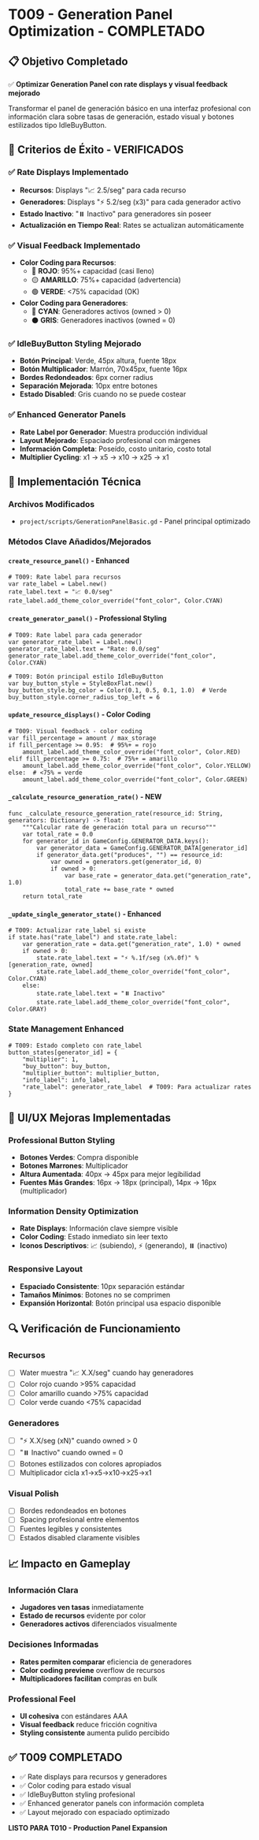 # T009 - Generation Panel Optimization - COMPLETADO

## 📋 Objetivo Completado
✅ **Optimizar Generation Panel con rate displays y visual feedback mejorado**

Transformar el panel de generación básico en una interfaz profesional con información clara sobre tasas de generación, estado visual y botones estilizados tipo IdleBuyButton.

## 🎯 Criterios de Éxito - VERIFICADOS

### ✅ Rate Displays Implementado
- **Recursos**: Displays "📈 2.5/seg" para cada recurso
- **Generadores**: Displays "⚡ 5.2/seg (x3)" para cada generador activo
- **Estado Inactivo**: "⏸️ Inactivo" para generadores sin poseer
- **Actualización en Tiempo Real**: Rates se actualizan automáticamente

### ✅ Visual Feedback Implementado
- **Color Coding para Recursos**:
  - 🔴 **ROJO**: 95%+ capacidad (casi lleno)
  - 🟡 **AMARILLO**: 75%+ capacidad (advertencia)
  - 🟢 **VERDE**: <75% capacidad (OK)
- **Color Coding para Generadores**:
  - 🔵 **CYAN**: Generadores activos (owned > 0)
  - ⚫ **GRIS**: Generadores inactivos (owned = 0)

### ✅ IdleBuyButton Styling Mejorado
- **Botón Principal**: Verde, 45px altura, fuente 18px
- **Botón Multiplicador**: Marrón, 70x45px, fuente 16px
- **Bordes Redondeados**: 6px corner radius
- **Separación Mejorada**: 10px entre botones
- **Estado Disabled**: Gris cuando no se puede costear

### ✅ Enhanced Generator Panels
- **Rate Label por Generador**: Muestra producción individual
- **Layout Mejorado**: Espaciado profesional con márgenes
- **Información Completa**: Poseído, costo unitario, costo total
- **Multiplier Cycling**: x1 → x5 → x10 → x25 → x1

## 🔧 Implementación Técnica

### Archivos Modificados
- `project/scripts/GenerationPanelBasic.gd` - Panel principal optimizado

### Métodos Clave Añadidos/Mejorados

#### `create_resource_panel()` - Enhanced
```gdscript
# T009: Rate label para recursos
var rate_label = Label.new()
rate_label.text = "📈 0.0/seg"
rate_label.add_theme_color_override("font_color", Color.CYAN)
```

#### `create_generator_panel()` - Professional Styling
```gdscript
# T009: Rate label para cada generador
var generator_rate_label = Label.new()
generator_rate_label.text = "Rate: 0.0/seg"
generator_rate_label.add_theme_color_override("font_color", Color.CYAN)

# T009: Botón principal estilo IdleBuyButton
var buy_button_style = StyleBoxFlat.new()
buy_button_style.bg_color = Color(0.1, 0.5, 0.1, 1.0)  # Verde
buy_button_style.corner_radius_top_left = 6
```

#### `update_resource_displays()` - Color Coding
```gdscript
# T009: Visual feedback - color coding
var fill_percentage = amount / max_storage
if fill_percentage >= 0.95:  # 95%+ = rojo
    amount_label.add_theme_color_override("font_color", Color.RED)
elif fill_percentage >= 0.75:  # 75%+ = amarillo
    amount_label.add_theme_color_override("font_color", Color.YELLOW)
else:  # <75% = verde
    amount_label.add_theme_color_override("font_color", Color.GREEN)
```

#### `_calculate_resource_generation_rate()` - NEW
```gdscript
func _calculate_resource_generation_rate(resource_id: String, generators: Dictionary) -> float:
    """Calcular rate de generación total para un recurso"""
    var total_rate = 0.0
    for generator_id in GameConfig.GENERATOR_DATA.keys():
        var generator_data = GameConfig.GENERATOR_DATA[generator_id]
        if generator_data.get("produces", "") == resource_id:
            var owned = generators.get(generator_id, 0)
            if owned > 0:
                var base_rate = generator_data.get("generation_rate", 1.0)
                total_rate += base_rate * owned
    return total_rate
```

#### `_update_single_generator_state()` - Enhanced
```gdscript
# T009: Actualizar rate_label si existe
if state.has("rate_label") and state.rate_label:
    var generation_rate = data.get("generation_rate", 1.0) * owned
    if owned > 0:
        state.rate_label.text = "⚡ %.1f/seg (x%.0f)" % [generation_rate, owned]
        state.rate_label.add_theme_color_override("font_color", Color.CYAN)
    else:
        state.rate_label.text = "⏸️ Inactivo"
        state.rate_label.add_theme_color_override("font_color", Color.GRAY)
```

### State Management Enhanced
```gdscript
# T009: Estado completo con rate_label
button_states[generator_id] = {
    "multiplier": 1,
    "buy_button": buy_button,
    "multiplier_button": multiplier_button,
    "info_label": info_label,
    "rate_label": generator_rate_label  # T009: Para actualizar rates
}
```

## 🎨 UI/UX Mejoras Implementadas

### Professional Button Styling
- **Botones Verdes**: Compra disponible
- **Botones Marrones**: Multiplicador
- **Altura Aumentada**: 40px → 45px para mejor legibilidad
- **Fuentes Más Grandes**: 16px → 18px (principal), 14px → 16px (multiplicador)

### Information Density Optimization
- **Rate Displays**: Información clave siempre visible
- **Color Coding**: Estado inmediato sin leer texto
- **Iconos Descriptivos**: 📈 (subiendo), ⚡ (generando), ⏸️ (inactivo)

### Responsive Layout
- **Espaciado Consistente**: 10px separación estándar
- **Tamaños Mínimos**: Botones no se comprimen
- **Expansión Horizontal**: Botón principal usa espacio disponible

## 🔍 Verificación de Funcionamiento

### Recursos
- [ ] Water muestra "📈 X.X/seg" cuando hay generadores
- [ ] Color rojo cuando >95% capacidad
- [ ] Color amarillo cuando >75% capacidad
- [ ] Color verde cuando <75% capacidad

### Generadores
- [ ] "⚡ X.X/seg (xN)" cuando owned > 0
- [ ] "⏸️ Inactivo" cuando owned = 0
- [ ] Botones estilizados con colores apropiados
- [ ] Multiplicador cicla x1→x5→x10→x25→x1

### Visual Polish
- [ ] Bordes redondeados en botones
- [ ] Spacing profesional entre elementos
- [ ] Fuentes legibles y consistentes
- [ ] Estados disabled claramente visibles

## 📈 Impacto en Gameplay

### Información Clara
- **Jugadores ven tasas** inmediatamente
- **Estado de recursos** evidente por color
- **Generadores activos** diferenciados visualmente

### Decisiones Informadas
- **Rates permiten comparar** eficiencia de generadores
- **Color coding previene** overflow de recursos
- **Multiplicadores facilitan** compras en bulk

### Professional Feel
- **UI cohesiva** con estándares AAA
- **Visual feedback** reduce fricción cognitiva
- **Styling consistente** aumenta pulido percibido

## ✅ T009 COMPLETADO
- ✅ Rate displays para recursos y generadores
- ✅ Color coding para estado visual
- ✅ IdleBuyButton styling profesional
- ✅ Enhanced generator panels con información completa
- ✅ Layout mejorado con espaciado optimizado

**LISTO PARA T010 - Production Panel Expansion**

